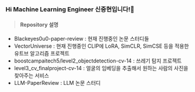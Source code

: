 ### Hi Machine Learning Engineer 신중현입니다!👋

>#### Repository 설명

 -  Blackeyes0u0-paper-review : 현재 진행중인 논문 스터디들
 -  VectorUniverse : 현재 진행중인 CLIP에 LoRA, SimCLR, SimCSE 등을 적용한 유트브 알고리즘 프로젝트
 -  boostcampaitech5/level2_objectdetection-cv-14 : 쓰레기 탐지 프로젝트
 -  level3_cv_finalproject-cv-14 : 얼굴의 임베딩을 추출해서 원하는 사람의 사진을 찾아주는 서비스
 -  LLM-PaperReview : LLM 논문 스터디 

<!--
**Blackeyes0u0/Blackeyes0u0** is a ✨ _special_ ✨ repository because its `README.md` (this file) appears on your GitHub profile.

Here are some ideas to get you started:

- 🔭 I’m currently working on ...
- 🌱 I’m currently learning ...
- 👯 I’m looking to collaborate on ...
- 🤔 I’m looking for help with ...
- 💬 Ask me about ...
- 📫 How to reach me: ...
- 😄 Pronouns: ...
- ⚡ Fun fact: ...
-->

